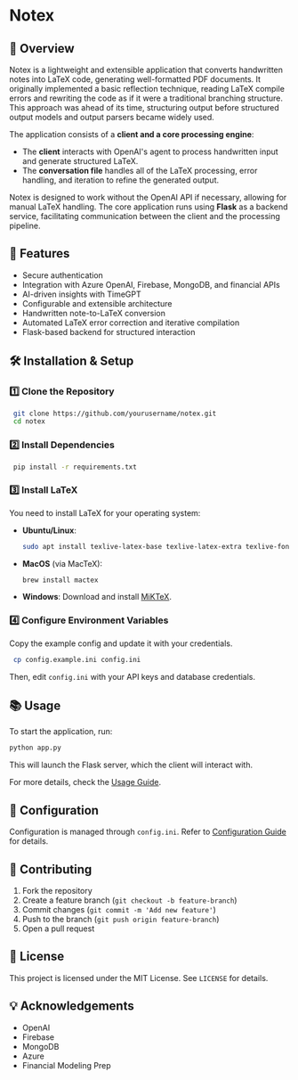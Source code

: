 # Notex

## 📌 Overview
Notex is a lightweight and extensible application that converts handwritten notes into LaTeX code, generating well-formatted PDF documents. It originally implemented a basic reflection technique, reading LaTeX compile errors and rewriting the code as if it were a traditional branching structure. This approach was ahead of its time, structuring output before structured output models and output parsers became widely used.

The application consists of a **client and a core processing engine**:
- The **client** interacts with OpenAI's agent to process handwritten input and generate structured LaTeX.
- The **conversation file** handles all of the LaTeX processing, error handling, and iteration to refine the generated output.

Notex is designed to work without the OpenAI API if necessary, allowing for manual LaTeX handling. The core application runs using **Flask** as a backend service, facilitating communication between the client and the processing pipeline.

## 🚀 Features
- Secure authentication
- Integration with Azure OpenAI, Firebase, MongoDB, and financial APIs
- AI-driven insights with TimeGPT
- Configurable and extensible architecture
- Handwritten note-to-LaTeX conversion
- Automated LaTeX error correction and iterative compilation
- Flask-based backend for structured interaction

## 🛠 Installation & Setup

### **1️⃣ Clone the Repository**
```sh
 git clone https://github.com/yourusername/notex.git
 cd notex
```

### **2️⃣ Install Dependencies**
```sh
 pip install -r requirements.txt
```

### **3️⃣ Install LaTeX**
You need to install LaTeX for your operating system:
- **Ubuntu/Linux**:
  ```sh
  sudo apt install texlive-latex-base texlive-latex-extra texlive-fonts-recommended
  ```
- **MacOS** (via MacTeX):
  ```sh
  brew install mactex
  ```
- **Windows**:
  Download and install [MiKTeX](https://miktex.org/download).

### **4️⃣ Configure Environment Variables**
Copy the example config and update it with your credentials.
```sh
 cp config.example.ini config.ini
```
Then, edit `config.ini` with your API keys and database credentials.

## 📚 Usage
To start the application, run:
```sh
python app.py
```
This will launch the Flask server, which the client will interact with.

For more details, check the [Usage Guide](docs/usage.md).

## 📄 Configuration
Configuration is managed through `config.ini`. Refer to [Configuration Guide](docs/config.md) for details.

## 🤝 Contributing
1. Fork the repository
2. Create a feature branch (`git checkout -b feature-branch`)
3. Commit changes (`git commit -m 'Add new feature'`)
4. Push to the branch (`git push origin feature-branch`)
5. Open a pull request

## 📜 License
This project is licensed under the MIT License. See `LICENSE` for details.

## 💡 Acknowledgements
- OpenAI
- Firebase
- MongoDB
- Azure
- Financial Modeling Prep

